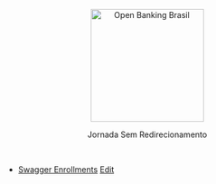 <p align="center">
    <img width="200px" src="https://user-images.githubusercontent.com/66042/186520578-30b9fe50-3fd5-4194-9a8f-fcc0dfc52e15.png" align="center" alt="Open Banking Brasil" />
    <p align="center">
        Jornada Sem Redirecionamento
    </p>
</p>


<br/>



- [Swagger Enrollments](https://editor.swagger.io/?url=https://raw.githubusercontent.com/nic/no-redirect/main/swagger-apis/enrollments/1.0.0-beta.1.yml) [Edit](https://github.com/nic/no-redirect/edit/main/swagger-apis/enrollments/1.0.0-beta.1.yml)

